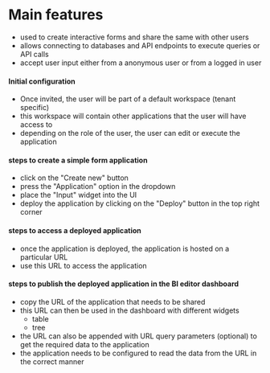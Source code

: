 # Main features
- used to create interactive forms and share the same with other users
- allows connecting to databases and API endpoints to execute queries or API calls
- accept user input either from a anonymous user or from a logged in user

#### Initial configuration
- Once invited, the user will be part of a default workspace (tenant specific)
- this workspace will contain other applications that the user will have access to
- depending on the role of the user, the user can edit or execute the application

#### steps to create a simple form application
- click on the "Create new" button
- press the "Application" option in the dropdown
- place the "Input" widget into the UI
- deploy the application by clicking on the "Deploy" button in the top right corner

#### steps to access a deployed application
- once the application is deployed, the application is hosted on a particular URL
- use this URL to access the application

#### steps to publish the deployed application in the BI editor dashboard

- copy the URL of the application that needs to be shared
- this URL can then be used in the dashboard with different widgets
	- table
	- tree
- the URL can also be appended with URL query parameters (optional) to get the required data to the application
- the application needs to be configured to read the data from the URL in the correct manner